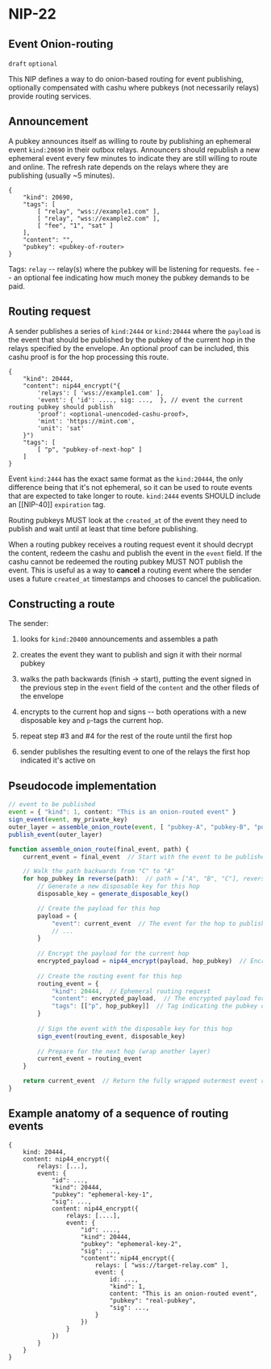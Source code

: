 # NIP-22
## Event Onion-routing
`draft` `optional`

This NIP defines a way to do onion-based routing for event publishing, optionally compensated with cashu where pubkeys (not necessarily relays) provide routing services.

## Announcement
A pubkey announces itself as willing to route by publishing an ephemeral event `kind:20690` in their outbox relays. Announcers should republish a new ephemeral event every few minutes to indicate they are still willing to route and online. The refresh rate depends on the relays where they are publishing (usually ~5 minutes).

```jsonc
{
    "kind": 20690,
    "tags": [
        [ "relay", "wss://example1.com" ],
        [ "relay", "wss://example2.com" ],
        [ "fee", "1", "sat" ]
    ],
    "content": "",
    "pubkey": <pubkey-of-router>
}
```

Tags:
`relay` -- relay(s) where the pubkey will be listening for requests.
`fee` -- an optional fee indicating how much money the pubkey demands to be paid.

## Routing request
A sender publishes a series of `kind:2444` or `kind:20444` where the `payload` is the event that should be published by the pubkey of the current hop in the relays specified by the envelope. An optional proof can be included, this cashu proof is for the hop processing this route.

```jsonc
{
    "kind": 20444,
    "content": nip44_encrypt("{
        'relays': [ 'wss://example1.com' ],
        'event': { 'id': ...., sig: ...,  }, // event the current routing pubkey should publish
        'proof': <optional-unencoded-cashu-proof>,
        'mint': 'https://mint.com',
        'unit': 'sat'
    }")
    "tags": [
        [ "p", "pubkey-of-next-hop" ]
    ]
}
```

Event `kind:2444` has the exact same format as the `kind:20444`, the only difference being that it's not ephemeral, so it can be used to route events that are expected to take longer to route. `kind:2444` events SHOULD include an [[NIP-40]] `expiration` tag.

Routing pubkeys MUST look at the `created_at` of the event they need to publish and wait until at least that time before publishing.

When a routing pubkey receives a routing request event it should decrypt the content, redeem the cashu and publish the event in the `event` field. If the cashu cannot be redeemed the routing pubkey MUST NOT publish the event. This is useful as a way to **cancel** a routing event where the sender uses a future `created_at` timestamps and chooses to cancel the publication.

## Constructing a route
The sender:

1. looks for `kind:20400` announcements and assembles a path
2. creates the event they want to publish and sign it with their normal pubkey

3. walks the path backwards (finish -> start), putting the event signed in the previous step in the `event` field of the `content` and the other fileds of the envelope
4. encrypts to the current hop and signs -- both operations with a new disposable key and `p`-tags the current hop.
3. repeat step #3 and #4 for the rest of the route until the first hop
4. sender publishes the resulting event to one of the relays the first hop indicated it's active on

## Pseudocode implementation
```ts
// event to be published
event = { "kind": 1, content: "This is an onion-routed event" }
sign_event(event, my_private_key)
outer_layer = assemble_onion_route(event, [ "pubkey-A", "pubkey-B", "pubkey-C" ])
publish_event(outer_layer)

function assemble_onion_route(final_event, path) {
    current_event = final_event  // Start with the event to be published by the final hop

    // Walk the path backwards from "C" to "A"
    for hop_pubkey in reverse(path):  // path = ["A", "B", "C"], reversed to ["C", "B", "A"]
        // Generate a new disposable key for this hop
        disposable_key = generate_disposable_key()

        // Create the payload for this hop
        payload = {
            "event": current_event  // The event for the hop to publish
            // ...
        }
        
        // Encrypt the payload for the current hop
        encrypted_payload = nip44_encrypt(payload, hop_pubkey)  // Encrypt with the hop's pubkey
        
        // Create the routing event for this hop
        routing_event = {
            "kind": 20444,  // Ephemeral routing request
            "content": encrypted_payload,  // The encrypted payload for this hop
            "tags": [["p", hop_pubkey]]  // Tag indicating the pubkey of the next hop
        }
        
        // Sign the event with the disposable key for this hop
        sign_event(routing_event, disposable_key)
        
        // Prepare for the next hop (wrap another layer)
        current_event = routing_event
    }

    return current_event  // Return the fully wrapped outermost event ready to be published
}

```

## Example anatomy of a sequence of routing events

```jsonc
{
    kind: 20444,
    content: nip44_encrypt({
        relays: [...],
        event: {
            "id": ...,
            "kind": 20444,
            "pubkey": "ephemeral-key-1",
            "sig": ...,
            content: nip44_encrypt({
                relays: [....],
                event: {
                    "id": ....,
                    "kind": 20444,
                    "pubkey": "ephemeral-key-2",
                    "sig": ...,
                    "content": nip44_encrypt({
                        relays: [ "wss://target-relay.com" ],
                        event: {
                            id: ...,
                            "kind": 1,
                            content: "This is an onion-routed event",
                            "pubkey": "real-pubkey",
                            "sig": ...,
                        }
                    })
                }
            })
        }
    }
}
```
